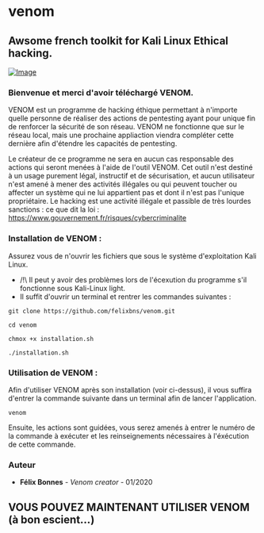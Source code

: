 # venom
## Awsome french toolkit for Kali Linux Ethical hacking.

[![Image](https://i.goopics.net/RQoRA.png)](https://goopics.net/i/RQoRA)

### Bienvenue et merci d'avoir téléchargé VENOM.

VENOM est un programme de hacking éthique permettant à n'importe quelle personne de réaliser des actions de pentesting ayant
pour unique fin de renforcer la sécurité de son réseau. VENOM ne fonctionne que sur le réseau local, mais une prochaine 
appliaction viendra compléter cette dernière afin d'étendre les capacités de pentesting.

Le créateur de ce programme ne sera en aucun cas responsable des actions qui seront menées à l'aide de l'outil VENOM. Cet outil
n'est destiné à un usage purement légal, instructif et de sécurisation, et aucun utilisateur n'est amené à mener des activités
illégales ou qui peuvent toucher ou affecter un système qui ne lui appartient pas et dont il n'est pas l'unique propriétaire. 
Le hacking est une activité illégale et passible de très lourdes sanctions : ce que dit la loi : https://www.gouvernement.fr/risques/cybercriminalite


### Installation de VENOM :
Assurez vous de n'ouvrir les fichiers que sous le système d'exploitation Kali Linux.
* /!\ Il peut y avoir des problèmes lors de l'écexution du programme s'il fonctionne sous Kali-Linux light.
* Il suffit d'ouvrir un terminal et rentrer les commandes suivantes :
```
git clone https://github.com/felixbns/venom.git
```
```
cd venom
```
```
chmox +x installation.sh
```
```
./installation.sh
```

### Utilisation de VENOM :
Afin d'utiliser VENOM après son installation (voir ci-dessus), il vous suffira d'entrer la commande suivante dans un terminal afin de lancer l'application.
```
venom
```
Ensuite, les actions sont guidées, vous serez amenés à entrer le numéro de la commande à exécuter et les reinseignements nécessaires à l'éxécution de cette commande.

### Auteur
* **Félix Bonnes** - *Venom creator* - 01/2020

## VOUS POUVEZ MAINTENANT UTILISER VENOM (à bon escient...)
